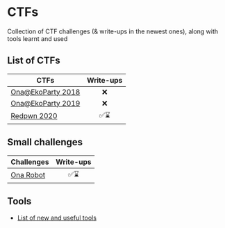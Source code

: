 # CTFs
Collection of CTF challenges (& write-ups in the newest ones), along with tools learnt and used

## List of CTFs

| CTFs | Write-ups |
| ------------- |:-------------:|
| [Ona@EkoParty 2018](https://github.com/s-rodriguez/ctfs/tree/master/ekoparty2018) | :x: |
| [Ona@EkoParty 2019](https://github.com/s-rodriguez/ctfs/tree/master/ekoparty2019) | :x: |
| [Redpwn 2020](https://github.com/s-rodriguez/ctfs/tree/master/redpwn2020) | :white_check_mark::hourglass: |
 
## Small challenges

| Challenges | Write-ups |
| ------------- |:-------------:|
| [Ona Robot](https://github.com/s-rodriguez/ctfs/tree/master/ona-robot-2020) | :white_check_mark::hourglass: |
 
## Tools
 - [List of new and useful tools](https://github.com/s-rodriguez/ctfs/blob/master/tools.md)
